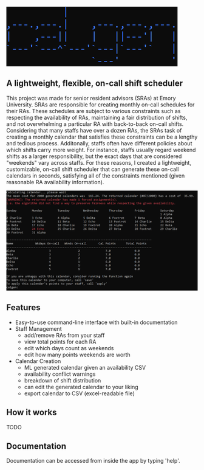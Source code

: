 ![<h1>A lightweight, flexible, on-call shift scheduler</h1>](https://github.com/SergioEJr/calgen/blob/master/calgen_title.PNG?raw=true)
## A lightweight, flexible, on-call shift scheduler
This project was made for senior resident advisors (SRAs) at Emory University. 
SRAs are responsible for creating monthly on-call schedules for their RAs. These schedules
are subject to various constraints such as respecting the availability of RAs, maintaining
a fair distribution of shifts, and not overwhelming a particular RA with back-to-back on-call shifts.
Considering that many staffs have over a dozen RAs, the SRAs task of creating a monthly calendar that satisfies these
constraints can be a lengthy and tedious process. Additonally, staffs often have different policies about which shifts carry
more weight. For instance, staffs usually regard weekend shifts as a larger responsibility, but the exact days that are considered "weekends"
vary across staffs. For these reasons, I created a lightweight, customizable, on-call shift scheduler that can generate these on-call
calendars in seconds, satisfying all of the constraints mentioned (given reasonable RA availability information).

![<h2>Features</h2>](https://github.com/SergioEJr/calgen/blob/master/calgen_example.PNG?raw=true)

## Features
- Easy-to-use command-line interface with built-in documentation
- Staff Management
  - add/remove RAs from your staff
  - view total points for each RA
  - edit which days count as weekends
  - edit how many points weekends are worth
- Calendar Creation
  - ML generated calendar given an availability CSV
  - availability conflict warnings
  - breakdown of shift distribution
  - can edit the generated calendar to your liking
  - export calendar to CSV (excel-readable file)

## How it works
TODO

## Documentation
Documentation can be accessed from inside the app by typing 'help'.
